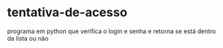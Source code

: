 # tentativa-de-acesso
programa em python que verifica o login e senha e retorna se está dentro da lista ou não

